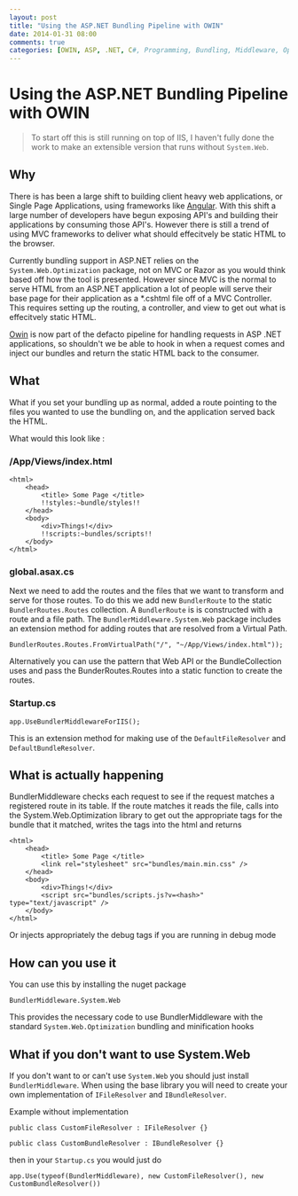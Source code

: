 ```yaml
---
layout: post
title: "Using the ASP.NET Bundling Pipeline with OWIN"
date: 2014-01-31 08:00
comments: true
categories: [OWIN, ASP, .NET, C#, Programming, Bundling, Middleware, Optimization, Single Page Applications, SPA, Angular]
---
```


# Using the ASP.NET Bundling Pipeline with OWIN

> To start off this is still running on top of IIS, I haven't fully done the work to make an extensible version that runs without `System.Web`.

## Why

There is has been a large shift to building client heavy web applications, or Single Page Applications, using frameworks like [Angular](angularjs.org). With this shift a large number of developers have begun exposing API's and building their applications by consuming those API's. However there is still a trend of using MVC frameworks to deliver what should effecitvely be static HTML to the browser.

Currently bundling support in ASP.NET relies on the `System.Web.Optimization` package, not on MVC or Razor as you would think based off how the tool is presented. However since MVC is the normal to serve HTML from an ASP.NET application a lot of people will serve their base page for their application as a *.cshtml file off of a MVC Controller. This requires setting up the routing, a controller, and view to get out what is effecitvely static HTML.

[Owin](http://owin.org) is now part of the defacto pipeline for handling requests in ASP .NET applications, so shouldn't we be able to hook in when a request comes and inject our bundles and return the static HTML back to the consumer.

## What

What if you set your bundling up as normal, added a route pointing to the files you wanted to use the bundling on, and the application served back the HTML.

What would this look like :

### /App/Views/index.html

	<html>
		<head>
			<title> Some Page </title>
			!!styles:~bundle/styles!!
		</head>
		<body>
			<div>Things!</div>
			!!scripts:~bundles/scripts!!
		</body>
	</html>
	
### global.asax.cs

Next we need to add the routes and the files that we want to transform and serve for those routes. To do this we add new `BundlerRoute` to the static `BundlerRoutes.Routes` collection. A `BundlerRoute` is is constructed with a route and a file path. The `BundlerMiddleware.System.Web` package includes an extension method for adding routes that are resolved from a Virtual Path. 

	BundlerRoutes.Routes.FromVirtualPath("/", "~/App/Views/index.html"));
	
Alternatively you can use the pattern that Web API or the BundleCollection uses and pass the BunderRoutes.Routes into a static function to create the routes.
	
### Startup.cs

	app.UseBundlerMiddlewareForIIS();
	
This is an extension method for making use of the `DefaultFileResolver` and `DefaultBundleResolver`.
	
## What is actually happening

BundlerMiddleware checks each request to see if the request matches a registered route in its table. If the route matches it reads the file, calls into the System.Web.Optimization library to get out the appropriate tags for the bundle that it matched, writes the tags into the html and returns
	
	<html>
		<head>
			<title> Some Page </title>
			<link rel="stylesheet" src="bundles/main.min.css" />
		</head>
		<body>
			<div>Things!</div>
			<script src="bundles/scripts.js?v=<hash>" type="text/javascript" />
		</body>
	</html>

Or injects appropriately the debug tags if you are running in debug mode

## How can you use it

You can use this by installing the nuget package

	BundlerMiddleware.System.Web

This provides the necessary code to use BundlerMiddleware with the standard `System.Web.Optimization` bundling and minification hooks

## What if you don't want to use System.Web

If you don't want to or can't use `System.Web` you should just install `BundlerMiddleware`. When using the base library you will need to create your own implementation of `IFileResolver` and `IBundleResolver`.

Example without implementation

	public class CustomFileResolver : IFileResolver {}
	
	public class CustomBundleResolver : IBundleResolver {} 

then in your `Startup.cs` you would just do

	app.Use(typeof(BundlerMiddleware), new CustomFileResolver(), new CustomBundleResolver())
	


